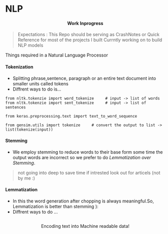 # NLP
<p align="center">
    <h4 align="center"> Work Inprogress </h4>

>Expectations : This Repo should be serving as CrashNotes or Quick Reference for most of the projects I built
>Currntly working on to build NLP models 

Things required in a Natural Language Processor

#### Tokenization
* Splitting phrase,sentence, paragraph or an entire text document into smaller units called tokens
* Diffrent ways to do is...
```commandline
from nltk.tokenzie import word_tokenize     # input -> list of words
from nltk.tokenzie import sent_tokenize     # input -> list of sentences

from keras.preprocessing.text import text_to_word_sequence

from gensim.utils import tokenize     # convert the output to list -> list(tokenize(input))
```

#### Stemming
* We employ stemming to reduce words to their base form some time the output words are incorrect so we prefer to do *Lemmatization over Stemming*.
> not going into deep to save time if intrested look out for articels (not by me :)

#### Lemmatization
* In this the word generation after chopping is always meaningful.So, Lemmatization is better  than stemming ):
* Diffrent ways to do ...
```commandline

```

<p align="center">
    Encoding  text into Machine readable data!
</p>
